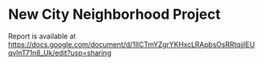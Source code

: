 <h1>New City Neighborhood Project </h1>

Report is available at https://docs.google.com/document/d/1IlCTmYZgrYKHxcLRApbsOsRRtqjjlEUqvlnT71n8_Uk/edit?usp=sharing
